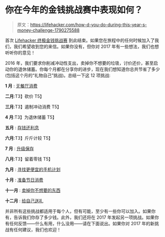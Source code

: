 # 你在今年的金钱挑战赛中表现如何？

> 原文：<https://lifehacker.com/how-d-you-do-during-this-year-s-money-challenge-1790275588>

首次 [Lifehacker 终极金钱挑战赛](https://lifehacker.com/lifehacker-readers-lets-take-a-money-challenge-togethe-1747419781) 到此结束。如果您在旅程中的任何时候加入了我们，我们希望收到您的来信。如果你没有，但你对 2017 年有一些想法，我们也想听听你的意见！



2016 年，我们要求你削减冲动性支出，卖掉你不想要的垃圾，讨价还价，甚至启动你的退休储蓄。你每个月都在分享你的进步，现在我们想知道你总共节省了多少(包括这个月的“礼物自己”挑战)。总结一下这 12 项挑战:

**1 月** : [无餐厅消费](http://twocents.lifehacker.com/januarys-money-challenge-no-restaurant-spending-1749975621)

**二月**:T3】砍价 T5】

**三月**:T3】遏制冲动消费 T5】

**4 月**:T3】为退休储蓄 T5】

**五月** : [存钱还利息](http://twocents.lifehacker.com/may-s-money-challenge-save-money-on-interest-1773934342#_ga=1.196971308.1268082208.1431441811)

**六月**:T3】斤斤计较 T5】

**7 月** : [升级保存](http://wallethacks.com/upgrade-and-save-strategy/)

**八月**:T3】留着零钱 T5】

**九月** : [寻找更便宜的手机计划](http://twocents.lifehacker.com/september-s-money-challenge-find-a-cheaper-cellphone-p-1786022688)

**十月** : [准备节日消费](http://twocents.lifehacker.com/october-s-money-challenge-prepare-for-your-holiday-spe-1787301021)

**十一月** : [卖掉你不想要的东西](http://twocents.lifehacker.com/november-s-money-challenge-sell-your-unwanted-stuff-1788424216#_ga=1.125233930.1268082208.1431441811)

**十二月** : [给自己送礼](http://twocents.lifehacker.com/december-s-money-challenge-gift-yourself-1789481384)

并非所有这些挑战都适用于每个人，但有可能，至少有一些你可以加入。如果你有，告诉我们你存了多少钱。此外，我们还将在 2017 年发起另一项挑战。如果你有任何反馈——什么有用，什么没用——请在下面说出。如果你对 2017 年的新挑战有任何建议，我们也欢迎！